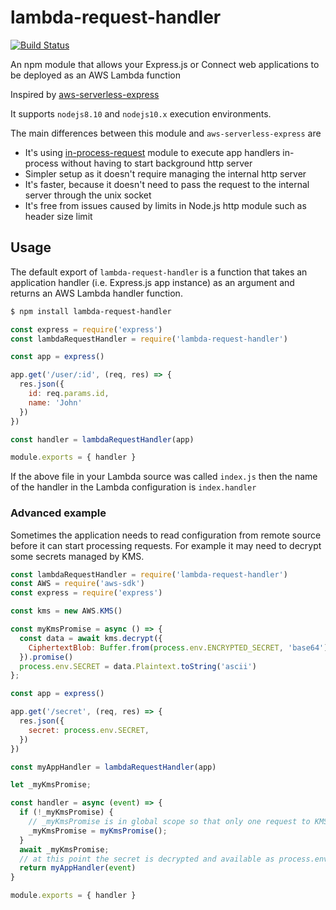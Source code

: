 # lambda-request-handler

[![Build Status](https://travis-ci.org/janaz/lambda-request-handler.svg?branch=master)](https://travis-ci.org/janaz/lambda-request-handler)

An npm module that allows your Express.js or Connect web applications to be deployed as an AWS Lambda function

Inspired by [aws-serverless-express](https://github.com/awslabs/aws-serverless-express)

It supports `nodejs8.10` and `nodejs10.x` execution environments.

The main differences between this module and `aws-serverless-express` are
* It's using [in-process-request](https://github.com/janaz/in-process-request) module to execute app handlers in-process without having to start background http server
* Simpler setup as it doesn't require managing the internal http server
* It's faster, because it doesn't need to pass the request to the internal server through the unix socket
* It's free from issues caused by limits in Node.js http module such as header size limit

## Usage

The default export of `lambda-request-handler` is a function that takes an application handler (i.e. Express.js app instance) as an argument and returns an AWS Lambda handler function.

```sh
$ npm install lambda-request-handler
```

```javascript
const express = require('express')
const lambdaRequestHandler = require('lambda-request-handler')

const app = express()

app.get('/user/:id', (req, res) => {
  res.json({
    id: req.params.id,
    name: 'John'
  })
})

const handler = lambdaRequestHandler(app)

module.exports = { handler }
```

If the above file in your Lambda source was called `index.js` then the name of the handler in the Lambda configuration is `index.handler`

### Advanced example

Sometimes the application needs to read configuration from remote source before it can start processing requests. For example it may need to decrypt some secrets managed by KMS.

```javascript
const lambdaRequestHandler = require('lambda-request-handler')
const AWS = require('aws-sdk')
const express = require('express')

const kms = new AWS.KMS()

const myKmsPromise = async () => {
  const data = await kms.decrypt({
    CiphertextBlob: Buffer.from(process.env.ENCRYPTED_SECRET, 'base64')
  }).promise()
  process.env.SECRET = data.Plaintext.toString('ascii')
};

const app = express()

app.get('/secret', (req, res) => {
  res.json({
    secret: process.env.SECRET,
  })
})

const myAppHandler = lambdaRequestHandler(app)

let _myKmsPromise;

const handler = async (event) => {
  if (!_myKmsPromise) {
    // _myKmsPromise is in global scope so that only one request to KMS is made during this Lambda lifecycle
    _myKmsPromise = myKmsPromise();
  }
  await _myKmsPromise;
  // at this point the secret is decrypted and available as process.env.SECRET to the app
  return myAppHandler(event)
}

module.exports = { handler }

```

